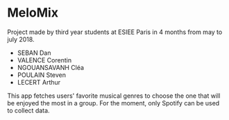 # MeloMix

Project made by third year students at ESIEE Paris in 4 months from may to july 2018.

- SEBAN Dan
- VALENCE Corentin
- NGOUANSAVANH Cléa
- POULAIN Steven
- LECERT Arthur

This app fetches users' favorite musical genres to choose the one that will be enjoyed the most in a group.
For the moment, only Spotify can be used to collect data.
